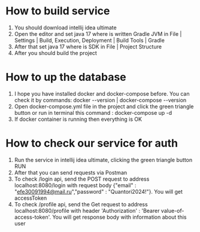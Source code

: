 # How to build service
1. You should download intellij idea ultimate
2. Open the editor and set java 17 where is written Gradle JVM in File | Settings | Build, Execution, Deployment | Build Tools | Gradle
3. After that set java 17 where is SDK in File | Project Structure
4. After you should build the project 

# How to up the database
1. I hope you have installed docker and docker-compose before. You can check it by commands: docker --version | docker-compose --version
2. Open docker-compose.yml file in the project and click the green triangle button or run in terminal this command : docker-compose up -d
3. If docker container is running then everything is OK

# How to check our service for auth
1. Run the service in intellij idea ultimate, clicking the green triangle button RUN
2. After that you can send requests via Postman
3. To check /login api, send the POST request to address localhost:8080/login with request body {"email" : "efe30091994@mail.ru","password" : "Quantori2024!"}. You will get accessToken
4. To check /profile api, send the Get request to address localhost:8080/profile with header 'Authorization' : 'Bearer value-of-access-token'. You will get response body with information about this user
